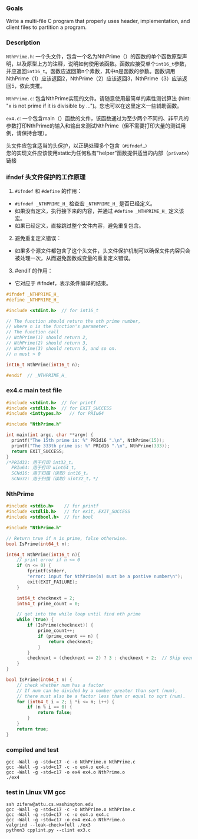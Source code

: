 ### Goals
Write a multi-file C program that properly uses header, implementation, and client files to partition a program.


### Description
`NthPrime.h`: 一个头文件，包含一个名为NthPrime（）的函数的单个函数原型声明，以及原型上方的注释，说明如何使用该函数。函数应接受单个`int16_t`参数，并应返回`int16_t`。函数应返回第n个素数，其中n是函数的参数。函数调用NthPrime（1）应该返回2，NthPrime（2）应该返回3，NthPrime（3）应该返回5，依此类推。

`NthPrime.c`: 包含NthPrime实现的文件。请随意使用最简单的素性测试算法 (hint: "x is not prime if it is divisible by ...")。您也可以在这里定义一些辅助函数。

`ex4.c`: 一个包含main（）函数的文件，该函数通过为至少两个不同的、非平凡的参数打印NthPrime的输入和输出来测试NthPrime（但不需要打印大量的测试用例，请保持合理）。

头文件应包含适当的头保护，以正确处理多个包含`（#ifndef…）`  
您的实现文件应该使用static为任何私有“helper”函数提供适当的内部（`private`）链接

### ifndef 头文件保护的工作原理
1. `#ifndef` 和 `#define` 的作用：

- `#ifndef _NTHPRIME_H_` 检查宏 `_NTHPRIME_H_` 是否已经定义。
- 如果没有定义，执行接下来的内容，并通过 `#define _NTHPRIME_H_` 定义该宏。
- 如果已经定义，直接跳过整个文件内容，避免重复包含。
2. 避免重复定义错误：
- 如果多个源文件都包含了这个头文件，头文件保护机制可以确保文件内容只会被处理一次，从而避免函数或变量的重复定义错误。
3. #endif 的作用：
- 它对应于 #ifndef，表示条件编译的结束。
```c
#ifndef _NTHPRIME_H_
#define _NTHPRIME_H_

#include <stdint.h>  // for int16_t

// The function should return the nth prime number, 
// where n is the function's parameter. 
// The function call 
// NthPrime(1) should return 2, 
// NthPrime(2) should return 3, 
// NthPrime(3) should return 5, and so on.
// n must > 0

int16_t NthPrime(int16_t n);

#endif  // _NTHPRIME_H_
```

### ex4.c main test file
```c
#include <stdint.h>  // for printf
#include <stdlib.h>  // for EXIT_SUCCESS
#include <inttypes.h>   // for PRIu64

#include "NthPrime.h"

int main(int argc, char **argv) {
  printf("The 15th prime is: %" PRId16 ".\n", NthPrime(15));
  printf("The 333th prime is: %" PRId16 ".\n", NthPrime(333));
  return EXIT_SUCCESS;
}
/*PRId32: 用于打印 int32_t。
  PRIu64: 用于打印 uint64_t。
  SCNd16: 用于扫描（读取）int16_t。
  SCNu32: 用于扫描（读取）uint32_t。*/
```
### NthPrime
```c
#include <stdio.h>    // for printf
#include <stdlib.h>   // for exit, EXIT_SUCCESS
#include <stdbool.h>  // for bool

#include "NthPrime.h"

// Return true if n is prime, false otherwise.
bool IsPrime(int64_t n);

int64_t NthPrime(int16_t n){
    // print error if n <= 0
    if (n <= 0) {
        fprintf(stderr, 
        "error: input for NthPrime(n) must be a postive number\n");
        exit(EXIT_FAILURE);
    }

    int64_t checknext = 2;
    int64_t prime_count = 0;

    // get into the while loop until find nth prime
    while (true) {
        if (IsPrime(checknext)) {
            prime_count++;
            if (prime_count == n) {
                return checknext;
            }
        }
        checknext = (checknext == 2) ? 3 : checknext + 2;  // Skip even numbers after 2
    }
}

bool IsPrime(int64_t n) {
    // check whether num has a factor
    // If num can be divided by a number greater than sqrt (num),
    // there must also be a factor less than or equal to sqrt (num).
    for (int64_t i = 2; i *i <= n; i++) {
        if (n % i == 0) {
            return false;
        }
    }
    return true;
}
```
### compiled and test
```
gcc -Wall -g -std=c17 -c -o NthPrime.o NthPrime.c
gcc -Wall -g -std=c17 -c -o ex4.o ex4.c
gcc -Wall -g -std=c17 -o ex4 ex4.o NthPrime.o
./ex4
```
### test in Linux VM gcc
```
ssh zifenw@attu.cs.washington.edu
gcc -Wall -g -std=c17 -c -o NthPrime.o NthPrime.c
gcc -Wall -g -std=c17 -c -o ex4.o ex4.c
gcc -Wall -g -std=c17 -o ex4 ex4.o NthPrime.o
valgrind --leak-check=full ./ex3
python3 cpplint.py --clint ex3.c